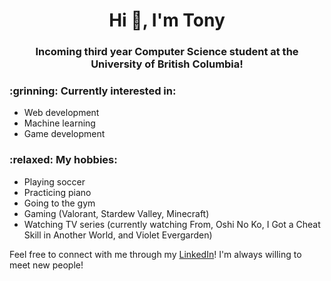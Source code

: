 <h1 align="center">Hi 👋, I'm Tony</h1>
<h3 align="center">Incoming third year Computer Science student at the University of British Columbia!</h3>

<h3> :grinning: Currently interested in: </h3> 

* Web development
* Machine learning
* Game development

<h3> :relaxed: My hobbies: </h3>

* Playing soccer
* Practicing piano
* Going to the gym
* Gaming (Valorant, Stardew Valley, Minecraft)
* Watching TV series (currently watching From, Oshi No Ko, I Got a Cheat Skill in Another World, and Violet Evergarden)

Feel free to connect with me through my [LinkedIn](https://linkedin.com/in/tony-fu)! I'm always willing to meet new people!
